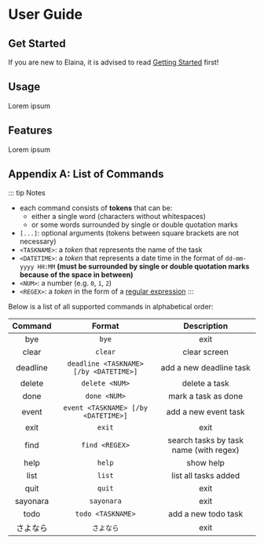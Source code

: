 # User Guide

## Get Started

If you are new to Elaina, it is advised to read [Getting Started](/pages/getting-started) first!

## Usage

Lorem ipsum

## Features

Lorem ipsum

## Appendix A: List of Commands

::: tip Notes
- each command consists of **tokens** that can be:
  - either a single word (characters without whitespaces)
  - or some words surrounded by single or double quotation marks
- `[...]`: optional arguments (tokens between square brackets are not necessary)
- `<TASKNAME>`: a *token* that represents the name of the task
- `<DATETIME>`: a *token* that represents a date time in the format of `dd-mm-yyyy HH:MM` **(must be surrounded by single or double quotation marks because of the space in between)**
- `<NUM>`: a number (e.g. `0`, `1`, `2`)
- `<REGEX>`: a *token* in the form of a [regular expression](https://www3.ntu.edu.sg/home/ehchua/programming/howto/Regexe.html)
:::

Below is a list of all supported commands in alphabetical order:

| Command  | Format                                 | Description                            |
|:--------:|:--------------------------------------:|:--------------------------------------:|
| bye      | `bye`                                  | exit                                   |
| clear    | `clear`                                | clear screen                           |
| deadline | `deadline <TASKNAME> [/by <DATETIME>]` | add a new deadline task                |
| delete   | `delete <NUM>`                         | delete a task                          |
| done     | `done <NUM>`                           | mark a task as done                    |
| event    | `event <TASKNAME> [/by <DATETIME>]`    | add a new event task                   |
| exit     | `exit`                                 | exit                                   |
| find     | `find <REGEX>`                         | search tasks by task name (with regex) |
| help     | `help`                                 | show help                              |
| list     | `list`                                 | list all tasks added                   |
| quit     | `quit`                                 | exit                                   |
| sayonara | `sayonara`                             | exit                                   |
| todo     | `todo <TASKNAME>`                      | add a new todo task                    |
| さよなら  | `さよなら`                             | exit                                   |
